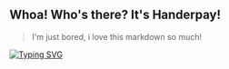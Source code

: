 ## Whoa! Who's there? It's Handerpay!

> I'm just bored, i love this markdown so much!

[![Typing SVG](https://readme-typing-svg.demolab.com?font=Fira+Code&pause=1000&color=F70000&center=%D0%9B%D0%9E%D0%96%D0%AC&vCenter=%D0%9B%D0%9E%D0%96%D0%AC&repeat=%D0%B8%D1%81%D1%82%D0%B8%D0%BD%D0%BD%D1%8B%D0%B9&random=%D0%9B%D0%9E%D0%96%D0%AC&width=435&lines=i+dont+know+what+i+need+to+type+here)](https://git.io/typing-svg)
